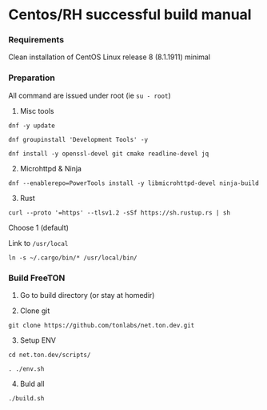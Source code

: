 # Centos/RH successful build manual


### Requirements

Clean installation of CentOS Linux release 8 (8.1.1911) minimal

### Preparation

All command are issued under root (ie `su - root`)

1. Misc tools

`dnf -y update`

`dnf groupinstall 'Development Tools' -y`

`dnf install -y openssl-devel git cmake readline-devel jq`

2. Microhttpd & Ninja

`dnf --enablerepo=PowerTools install -y libmicrohttpd-devel ninja-build`

3. Rust

`curl --proto '=https' --tlsv1.2 -sSf https://sh.rustup.rs | sh`

Choose 1 (default)

Link to `/usr/local`

`ln -s ~/.cargo/bin/* /usr/local/bin/`

### Build FreeTON

1. Go to build directory (or stay at homedir)

2. Clone git

`git clone https://github.com/tonlabs/net.ton.dev.git`

3. Setup ENV

`cd net.ton.dev/scripts/`

`. ./env.sh`

4. Buld all

`./build.sh`
